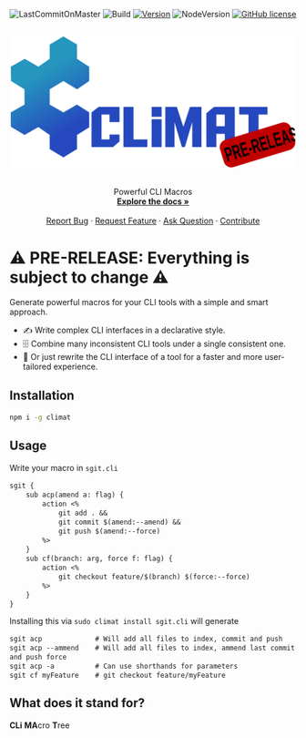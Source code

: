 

<div align="center">

![LastCommitOnMaster](https://img.shields.io/github/last-commit/climat-project/climat/master?label=last%20commit%20on%20master&style=for-the-badge)
![Build](https://img.shields.io/github/actions/workflow/status/climat-project/climat/build.yml?branch=master&style=for-the-badge)
[![Version](https://img.shields.io/npm/v/climat?style=for-the-badge)](https://www.npmjs.com/package/climat)
![NodeVersion](https://img.shields.io/node/v/climat?style=for-the-badge)
[![GitHub license](https://img.shields.io/npm/l/climat?style=for-the-badge)](https://github.com/climat-project/climat/blob/master/LICENSE.md)

<br/>

<img alt="Climat logo" src="https://raw.githubusercontent.com/climat-project/climat/master/docs/static/img/logo-name-prerelease-tag.svg" width="500px"/>
<br/><br/>

Powerful CLI Macros
<br />
<a href="https://climat-project.github.io/"><strong>Explore the docs »</strong></a>
<br />
<br />
[Report Bug](https://github.com/climat-project/climat/issues/new?labels=&projects=&template=bug_report.md&title=[BUG]) 
·
[Request Feature](https://github.com/climat-project/climat/issues/new?labels=&projects=&template=feature_request.md&title=[FEATURE])
·
[Ask Question](https://github.com/climat-project/climat/issues/new?labels=&projects=&template=question.md&title=[QUESTION])
·
[Contribute](https://github.com/climat-project/climat/blob/master/CONTRIBUTING.md)
</div>

# ⚠️ PRE-RELEASE: Everything is subject to change ⚠️

Generate powerful macros for your CLI tools with a simple and smart approach.

- ✍️ Write complex CLI interfaces in a declarative style.
- 🗄️ Combine many inconsistent CLI tools under a single consistent one.
- 🥷 Or just rewrite the CLI interface of a tool for a faster and more user-tailored experience.

## Installation

```sh
npm i -g climat
```

## Usage

Write your macro in `sgit.cli`

```cli
sgit {
    sub acp(amend a: flag) {
        action <% 
            git add . && 
            git commit $(amend:--amend) && 
            git push $(amend:--force) 
        %>
    }
    sub cf(branch: arg, force f: flag) {
        action <% 
            git checkout feature/$(branch) $(force:--force) 
        %>
    }
}
```

Installing this via `sudo climat install sgit.cli` will generate

```shell
sgit acp             # Will add all files to index, commit and push
sgit acp --ammend    # Will add all files to index, ammend last commit and push force
sgit acp -a          # Can use shorthands for parameters
sgit cf myFeature    # git checkout feature/myFeature
```

## What does it stand for?

**CLi** **MA**cro **T**ree
